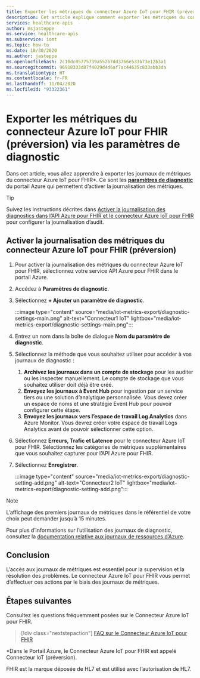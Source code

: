 ```yaml
---
title: Exporter les métriques du connecteur Azure IoT pour FHIR (préversion) via les paramètres de diagnostic
description: Cet article explique comment exporter les métriques du connecteur Azure IoT pour FHIR (préversion) via les paramètres de diagnostic.
services: healthcare-apis
author: msjasteppe
ms.service: healthcare-apis
ms.subservice: iomt
ms.topic: how-to
ms.date: 10/30/2020
ms.author: jasteppe
ms.openlocfilehash: 2c10dc05775739a55267dd3766e533b73e12b3a1
ms.sourcegitcommit: 96918333d87f4029d4d6af7ac44635c833abb3da
ms.translationtype: HT
ms.contentlocale: fr-FR
ms.lasthandoff: 11/04/2020
ms.locfileid: "93322361"
---
```

# <a name="export-azure-iot-connector-for-fhir-preview-metrics-through-diagnostic-settings"></a>Exporter les métriques du connecteur Azure IoT pour FHIR (préversion) via les paramètres de diagnostic

Dans cet article, vous allez apprendre à exporter les journaux de métriques du connecteur Azure IoT pour FHIR*. Ce sont les [**paramètres de diagnostic**](https://docs.microsoft.com/azure/azure-monitor/platform/diagnostic-settings) du portail Azure qui permettent d’activer la journalisation des métriques. 

> [!TIP]
> Suivez les instructions décrites dans [Activer la journalisation des diagnostics dans l’API Azure pour FHIR et le connecteur Azure IoT pour FHIR](enable-diagnostic-logging.md#enable-diagnostic-logging-in-azure-api-for-fhir) pour configurer la journalisation d’audit.

## <a name="enable-metrics-logging-for-the-azure-iot-connector-for-fhir-preview"></a>Activer la journalisation des métriques du connecteur Azure IoT pour FHIR (préversion)
1. Pour activer la journalisation des métriques du connecteur Azure IoT pour FHIR, sélectionnez votre service API Azure pour FHIR dans le portail Azure. 

2. Accédez à **Paramètres de diagnostic**. 

3. Sélectionnez **+ Ajouter un paramètre de diagnostic**.

   :::image type="content" source="media/iot-metrics-export/diagnostic-settings-main.png" alt-text="Connecteur1 IoT" lightbox="media/iot-metrics-export/diagnostic-settings-main.png"::: 

4. Entrez un nom dans la boîte de dialogue **Nom du paramètre de diagnostic**.

5. Sélectionnez la méthode que vous souhaitez utiliser pour accéder à vos journaux de diagnostic :

    1. **Archivez les journaux dans un compte de stockage** pour les auditer ou les inspecter manuellement. Le compte de stockage que vous souhaitez utiliser doit déjà être créé.
    2. **Envoyez les journaux à Event Hub** pour ingestion par un service tiers ou une solution d’analytique personnalisée. Vous devez créer un espace de noms et une stratégie Event Hub pour pouvoir configurer cette étape.
    3. **Envoyez les journaux vers l’espace de travail Log Analytics** dans Azure Monitor. Vous devrez créer votre espace de travail Logs Analytics avant de pouvoir sélectionner cette option.

6. Sélectionnez **Erreurs, Trafic et Latence** pour le connecteur Azure IoT pour FHIR.  Sélectionnez les catégories de métriques supplémentaires que vous souhaitez capturer pour l’API Azure pour FHIR.

7. Sélectionnez **Enregistrer**.

   :::image type="content" source="media/iot-metrics-export/diagnostic-setting-add.png" alt-text="Connecteur2 IoT" lightbox="media/iot-metrics-export/diagnostic-setting-add.png":::

> [!Note] 
> L’affichage des premiers journaux de métriques dans le référentiel de votre choix peut demander jusqu’à 15 minutes.  
 
Pour plus d’informations sur l’utilisation des journaux de diagnostic, consultez la [documentation relative aux journaux de ressources d’Azure](https://docs.microsoft.com/azure/azure-monitor/platform/resource-logs-overview).

## <a name="conclusion"></a>Conclusion 
L’accès aux journaux de métriques est essentiel pour la supervision et la résolution des problèmes.  Le connecteur Azure IoT pour FHIR vous permet d’effectuer ces actions par le biais des journaux de métriques. 

## <a name="next-steps"></a>Étapes suivantes

Consultez les questions fréquemment posées sur le Connecteur Azure IoT pour FHIR.

>[!div class="nextstepaction"]
>[FAQ sur le Connecteur Azure IoT pour FHIR](fhir-faq.md)

*Dans le Portail Azure, le Connecteur Azure IoT pour FHIR est appelé Connecteur IoT (préversion).

FHIR est la marque déposée de HL7 et est utilisé avec l’autorisation de HL7.
